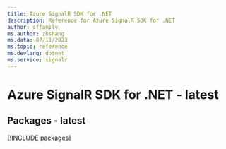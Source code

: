 ```yaml
---
title: Azure SignalR SDK for .NET
description: Reference for Azure SignalR SDK for .NET
author: sffamily
ms.author: zhshang
ms.data: 07/11/2023
ms.topic: reference
ms.devlang: dotnet
ms.service: signalr
---
```

# Azure SignalR SDK for .NET - latest
## Packages - latest
[!INCLUDE [packages](signalr-index.md)]